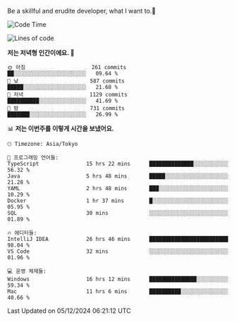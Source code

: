 Be a skillful and erudite developer, what I want to.👶

<!--START_SECTION:waka-->
![Code Time](http://img.shields.io/badge/Code%20Time-1%2C462%20hrs%2016%20mins-blue)

![Lines of code](https://img.shields.io/badge/%EC%A0%80%EB%8A%94%20%EC%97%AC%ED%83%9C%EA%B9%8C%EC%A7%80%20-918.2%20thousand%20%EC%A4%84%EC%9D%98%20%EC%BD%94%EB%93%9C%EB%A5%BC%20%EC%9E%91%EC%84%B1%ED%96%88%EC%96%B4%EC%9A%94.-blue)

**저는 저녁형 인간이에요. 🦉** 

```text
🌞 아침                     261 commits         ██░░░░░░░░░░░░░░░░░░░░░░░   09.64 % 
🌆 낮　                     587 commits         █████░░░░░░░░░░░░░░░░░░░░   21.68 % 
🌃 저녁                     1129 commits        ██████████░░░░░░░░░░░░░░░   41.69 % 
🌙 밤　                     731 commits         ███████░░░░░░░░░░░░░░░░░░   26.99 % 
```


📊 **저는 이번주를 이렇게 시간을 보냈어요.** 

```text
🕑︎ Timezone: Asia/Tokyo

💬 프로그래밍 언어들: 
TypeScript               15 hrs 22 mins      ██████████████░░░░░░░░░░░   56.32 % 
Java                     5 hrs 48 mins       █████░░░░░░░░░░░░░░░░░░░░   21.28 % 
YAML                     2 hrs 48 mins       ███░░░░░░░░░░░░░░░░░░░░░░   10.29 % 
Docker                   1 hr 37 mins        █░░░░░░░░░░░░░░░░░░░░░░░░   05.95 % 
SQL                      30 mins             ░░░░░░░░░░░░░░░░░░░░░░░░░   01.89 % 

🔥 에디터들: 
IntelliJ IDEA            26 hrs 46 mins      █████████████████████████   98.04 % 
VS Code                  32 mins             ░░░░░░░░░░░░░░░░░░░░░░░░░   01.96 % 

💻 운영 체제들: 
Windows                  16 hrs 12 mins      ███████████████░░░░░░░░░░   59.34 % 
Mac                      11 hrs 6 mins       ██████████░░░░░░░░░░░░░░░   40.66 % 
```


 Last Updated on 05/12/2024 06:21:12 UTC
<!--END_SECTION:waka-->
